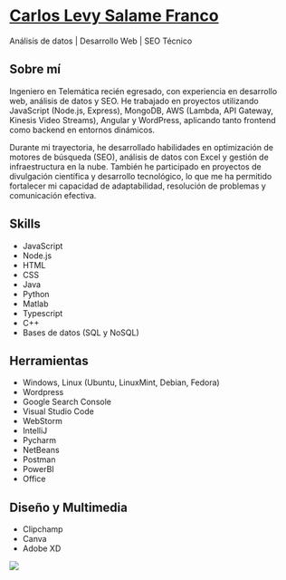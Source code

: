 # <a href="www.linkedin.com/in/carlos-levy-salame-franco-7693252b4">Carlos Levy Salame Franco</a>
 

Análisis de datos | Desarrollo Web | SEO Técnico 

## Sobre mí 
Ingeniero en Telemática recién egresado, con experiencia en desarrollo web, análisis de datos y SEO. He trabajado en proyectos utilizando JavaScript (Node.js, Express), MongoDB, AWS (Lambda, API Gateway, Kinesis Video Streams), Angular y WordPress, aplicando tanto frontend como backend en entornos dinámicos.

Durante mi trayectoria, he desarrollado habilidades en optimización de motores de búsqueda (SEO), análisis de datos con Excel y gestión de infraestructura en la nube. También he participado en proyectos de divulgación científica y desarrollo tecnológico, lo que me ha permitido fortalecer mi capacidad de adaptabilidad, resolución de problemas y comunicación efectiva.

## Skills
- JavaScript
- Node.js
- HTML
- CSS
- Java
- Python
- Matlab
- Typescript
- C++
- Bases de datos (SQL y NoSQL)

## Herramientas
- Windows, Linux (Ubuntu, LinuxMint, Debian, Fedora)
- Wordpress
- Google Search Console
- Visual Studio Code
- WebStorm
- IntelliJ
- Pycharm
- NetBeans
- Postman
- PowerBI
- Office

## Diseño y Multimedia
- Clipchamp
- Canva 
- Adobe XD


<a href="https://github.com/Salame7">
  <img align="center" src="https://github-readme-stats.vercel.app/api/top-langs/?username=csalame-pensare&theme=radical&hide=glsl,python" />
</a>
<!--
<img src="https://github-readme-stats.vercel.app/api?username=csalame-pensare&&show_icons=true&theme=radical&line_height=27&v=5" alt="Salame7's GitHub Stats" />
-->
<!--
<a href="proyect">
  <!-- Change the `github-readme-stats.anuraghazra1.vercel.app` to `github-readme-stats.vercel.app`  -->
<!--  <img align="center" src="https://github-readme-stats.vercel.app/api/pin/?username=ashwanisng&repo=Covid-19-Data-Analysis&theme=radical" />
</a>    
-->

<!--

-->
